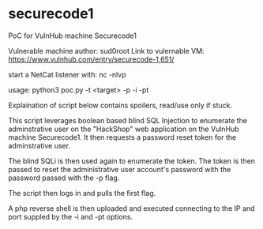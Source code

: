 # securecode1
PoC for VulnHub machine Securecode1

Vulnerable machine author: sud0root
Link to vulernable VM: https://www.vulnhub.com/entry/securecode-1,651/

start a NetCat listener with:
 nc -nlvp <IP> <port>

usage: python3 poc.py -t \<target\> -p <password to set> -i <attacker IP> -pt <attacker port>
 
 Explaination of script below contains spoilers, read/use only if stuck.
  
This script leverages boolean based blind SQL Injection to enumerate the adminstrative user on the "HackShop" web application on the VulnHub machine Securecode1. It then requests a password reset token for the adminstrative user. 
  
The blind SQLi is then used again to enumerate the token. The token is then passed to reset the administrative user account's password with the password passed with the -p flag.
  
The script then logs in and pulls the first flag.
 
A php reverse shell is then uploaded and executed connecting to the IP and port suppled by the -i and -pt options.
  

